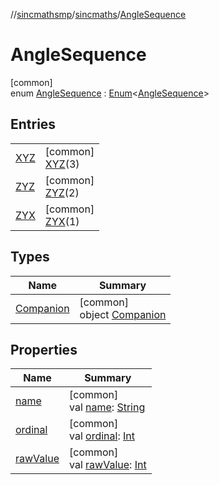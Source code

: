 //[sincmathsmp](../../../index.md)/[sincmaths](../index.md)/[AngleSequence](index.md)

# AngleSequence

[common]\
enum [AngleSequence](index.md) : [Enum](https://kotlinlang.org/api/latest/jvm/stdlib/kotlin/-enum/index.html)&lt;[AngleSequence](index.md)&gt;

## Entries

| | |
|---|---|
| [XYZ](-x-y-z/index.md) | [common]<br>[XYZ](-x-y-z/index.md)(3) |
| [ZYZ](-z-y-z/index.md) | [common]<br>[ZYZ](-z-y-z/index.md)(2) |
| [ZYX](-z-y-x/index.md) | [common]<br>[ZYX](-z-y-x/index.md)(1) |

## Types

| Name | Summary |
|---|---|
| [Companion](-companion/index.md) | [common]<br>object [Companion](-companion/index.md) |

## Properties

| Name | Summary |
|---|---|
| [name](-z-y-x/index.md#-372974862%2FProperties%2F345188675) | [common]<br>val [name](-z-y-x/index.md#-372974862%2FProperties%2F345188675): [String](https://kotlinlang.org/api/latest/jvm/stdlib/kotlin/-string/index.html) |
| [ordinal](-z-y-x/index.md#-739389684%2FProperties%2F345188675) | [common]<br>val [ordinal](-z-y-x/index.md#-739389684%2FProperties%2F345188675): [Int](https://kotlinlang.org/api/latest/jvm/stdlib/kotlin/-int/index.html) |
| [rawValue](raw-value.md) | [common]<br>val [rawValue](raw-value.md): [Int](https://kotlinlang.org/api/latest/jvm/stdlib/kotlin/-int/index.html) |
